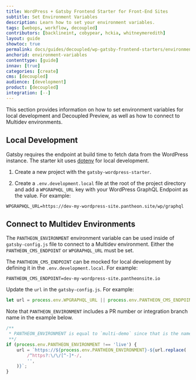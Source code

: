 ```yaml
---
title: WordPress + Gatsby Frontend Starter for Front-End Sites
subtitle: Set Environment Variables
description: Learn how to set your environment variables.
tags: [webops, workflow, decoupled]
contributors: [backlineint, cobypear, hckia, whitneymeredith]
layout: guide
showtoc: true
permalink: docs/guides/decoupled/wp-gatsby-frontend-starters/environment-variables
anchorid: environment-variables
contenttype: [guide]
innav: [true]
categories: [create]
cms: [decoupled]
audience: [development]
product: [decoupled]
integration: [--]
---
```


This section provides information on how to set environment variables for local development and Decoupled Preview, as well as how to connect to Multidev environments.

## Local Development

Gatsby requires the endpoint at build time to fetch data from the WordPress instance. The starter kit uses [dotenv](https://www.npmjs.com/package/dotenv) for local development.

1. Create a new project with the `gatsby-wordpress-starter`.

1. Create a `.env.development.local` file at the root of the project directory and add a `WPGRAPHQL_URL` key with your WordPress GraphQL Endpoint as the value. For example:


```bash{promptUser: user}
WPGRAPHQL_URL=https://dev-my-wordpress-site.pantheon.site/wp/graphql
```

## Connect to Multidev Environments

The `PANTHEON_ENVIRONMENT` environment variable can be used inside of `gatsby-config.js` file to connect to a Multidev environment. Either the `PANTHEON_CMS_ENDPOINT` or `WPGRAPHQL_URL` must be set.

The `PANTHEON_CMS_ENDPOINT` can be mocked for local development by defining it in the `.env.development.local`. For example:

```bash{promptUser: user}
PANTHEON_CMS_ENDPOINT=dev-my-wordpress-site.pantheonsite.io
```

Update the `url` in the `gatsby-config.js`. For example:

```js
let url = process.env.WPGRAPHQL_URL || process.env.PANTHEON_CMS_ENDPOINT;
```

Note that `PANTHEON_ENVIRONMENT` includes a PR number or integration branch name in the example below.

```js
/**
 * PANTHEON_ENVIRONMENT is equal to `multi-demo` since that is the name of my branch.
 **/
if (process.env.PANTHEON_ENVIRONMENT !== 'live') {
	url = `https://${process.env.PANTHEON_ENVIRONMENT}-${url.replace(
		/^https?:\/\/[^-]*-/,
		'',
	)}`;
}
```


